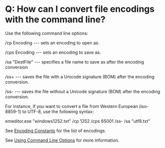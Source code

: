 # Q: How can I convert file encodings with the command line?

Use the following command line options:

/cp Encoding --- sets an encoding to open as.

/cps Encoding --- sets an encoding to save as.

/sa "DestFile" --- specifies a file name to save as after the encoding conversion

/ss+ --- saves the file with a Unicode signature (BOM) after the encoding conversion.

/ss- --- saves the file without a Unicode signature (BOM) after the encoding conversion.

For instance, if you want to convert a file from Western European (iso-8859-1) to UTF-8, use the following syntax:

emeditor.exe "windows1252.txt" /cp 1252 /cps 65001 /ss- /sa "utf8.txt"

See [Encoding Constants](../../macro/const/const_encoding) for the list of encodings.

See [Using Command Line Options](../../howto/file/file_commandline) for more information.
